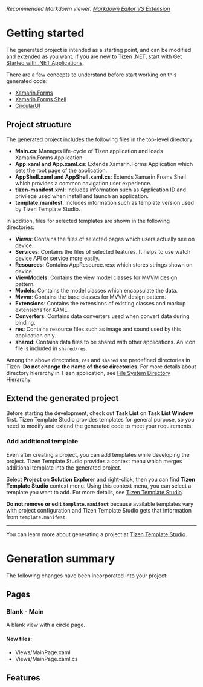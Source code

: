 ﻿*Recommended Markdown viewer: [Markdown Editor VS Extension](https://marketplace.visualstudio.com/items?itemName=MadsKristensen.MarkdownEditor)*

# Getting started
The generated project is intended as a starting point, and can be modified and extended as you want. If you are new to Tizen .NET, start with [Get Started with .NET Applications](https://docs.tizen.org/application/dotnet/get-started/overview).

There are a few concepts to understand before start working on this generated code:
* [Xamarin.Forms](https://docs.microsoft.com/xamarin/get-started/what-is-xamarin-forms)
* [Xamarin.Forms Shell](https://docs.microsoft.com/xamarin/xamarin-forms/app-fundamentals/shell/)
* [CircularUI](https://github.com/Samsung/Tizen.CircularUI)

## Project structure
The generated project includes the following files in the top-level directory:
* **Main.cs**: Manages life-cycle of Tizen application and loads Xamarin.Forms Application.
* **App.xaml and App.xaml.cs**: Extends Xamarin.Forms Application which sets the root page of the application.
* **AppShell.xaml and AppShell.xaml.cs**: Extends Xamarin.Froms Shell which provides a common navigation user experience.
* **tizen-manifest.xml**: Includes information such as Application ID and privilege used when install and launch an application. 
* **template.manifest**: Includes information such as template version used by Tizen Template Studio.

In addition, files for selected templates are shown in the following directories:
* **Views**: Contains the files of selected pages which users actually see on device.
* **Services**: Contains the files of selected features. It helps to use watch device API or service more easily.
* **Resources**: Contains AppResource.resx which stores strings shown on device.
* **ViewModels**: Contains the view model classes for MVVM design pattern.
* **Models**: Contains the model classes which encapsulate the data.
* **Mvvm**: Contains the base classes for MVVM design pattern.
* **Extensions**: Contains the extensions of existing classes and markup extensions for XAML.
* **Converters**: Contains data converters used when convert data during binding.
* **res**: Contains resource files such as image and sound used by this application only.
* **shared**: Contains data files to be shared with other applications. An icon file is included in `shared/res`.

Among the above directories, `res` and `shared` are predefined directories in Tizen. **Do not change the name of these directories**. For more details about directory hierarchy in Tizen application, see [File System Directory Hierarchy](https://docs.tizen.org/application/native/tutorials/details/io-overview).

## Extend the generated project
Before starting the development, check out **Task List** on **Task List Window** first. Tizen Template Studio provides templates for general purpose, so you need to modify and extend the generated code to meet your requirements.

### Add additional template
Even after creating a project, you can add templates while developing the project. Tizen Template Studio provides a context menu which merges additional template into the generated project.

Select **Project** on **Solution Explorer** and right-click, then you can find **Tizen Template Studio** context menu. Using this context menu, you can select a template you want to add. For more details, see [Tizen Template Studio](https://github.com/Samsung/TizenTemplateStudio).

**Do not remove or edit `template.manifest`** because available templates vary with project configuration and Tizen Template Studio gets that information from `template.manifest`. 

---
You can learn more about generating a project at [Tizen Template Studio](https://github.com/Samsung/TizenTemplateStudio).

# Generation summary
The following changes have been incorporated into your project:

## Pages

### Blank - Main
A blank view with a circle page.
#### New files:
* Views/MainPage.xaml
* Views/MainPage.xaml.cs

## Features
